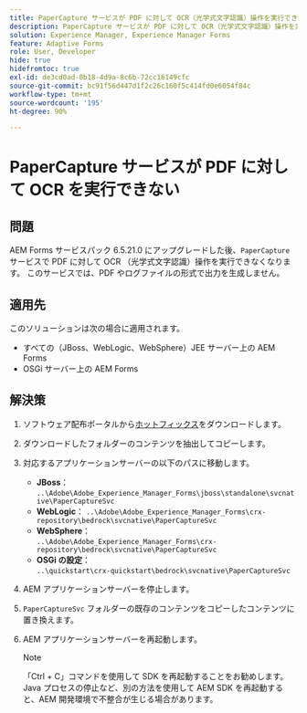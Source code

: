 ```yaml
---
title: PaperCapture サービスが PDF に対して OCR（光学式文字認識）操作を実行できない場合の問題を解決するトラブルシューティング記事。
description: PaperCapture サービスが PDF に対して OCR（光学式文字認識）操作を実行できない問題を解決する手順について説明します。
solution: Experience Manager, Experience Manager Forms
feature: Adaptive Forms
role: User, Developer
hide: true
hidefromtoc: true
exl-id: de3cd0ad-0b18-4d9a-8c6b-72cc16149cfc
source-git-commit: bc91f56d447d1f2c26c160f5c414fd0e6054f84c
workflow-type: tm+mt
source-wordcount: '195'
ht-degree: 90%

---
```


# PaperCapture サービスが PDF に対して OCR を実行できない

## 問題

AEM Forms サービスパック 6.5.21.0 にアップグレードした後、`PaperCapture` サービスで PDF に対して OCR （光学式文字認識）操作を実行できなくなります。 このサービスでは、PDF やログファイルの形式で出力を生成しません。

## 適用先

このソリューションは次の場合に適用されます。
* すべての（JBoss、WebLogic、WebSphere）JEE サーバー上の AEM Forms
* OSGi サーバー上の AEM Forms

## 解決策

1. ソフトウェア配布ポータルから[ホットフィックス](https://nam04.safelinks.protection.outlook.com/?url=https%3A%2F%2Fexperience.adobe.com%2F%23%2Fdownloads%2Fcontent%2Fsoftware-distribution%2Fen%2Faem.html%3Fpackage%3D%2Fcontent%2Fsoftware-distribution%2Fen%2Fdetails.html%2Fcontent%2Fdam%2Faem%2Fpublic%2Fadobe%2Fpackages%2Fcq650%2Fhotfix%2FPaperCaptureSvc.zip&amp;data=05%7C02%7Cruchitas%40adobe.com%7Cf50f80aab6994875271a08dc91f2f137%7Cfa7b1b5a7b34438794aed2c178decee1%7C0%7C0%7C638545719814675925%7CUnknown%7CTWFpbGZsb3d8eyJWIjoiMC4wLjAwMDAiLCJQIjoiV2luMzIiLCJBTiI6Ik1haWwiLCJXVCI6Mn0%3D%7C0%7C%7C%7C&amp;sdata=9pTrMfiMD%2B5kQezxsZwTdOmaaktxURR99d7f6wHr%2FWQ%3D&amp;reserved=0)をダウンロードします。
1. ダウンロードしたフォルダーのコンテンツを抽出してコピーします。
1. 対応するアプリケーションサーバーの以下のパスに移動します。
   * **JBoss**：
     `..\Adobe\Adobe_Experience_Manager_Forms\jboss\standalone\svcnative\PaperCaptureSvc`
   * **WebLogic**：
     `..\Adobe\Adobe_Experience_Manager_Forms\crx-repository\bedrock\svcnative\PaperCaptureSvc`
   * **WebSphere**：\
     `..\Adobe\Adobe_Experience_Manager_Forms\crx-repository\bedrock\svcnative\PaperCaptureSvc`
   * **OSGi の設定**：\
     `..\quickstart\crx-quickstart\bedrock\svcnative\PaperCaptureSvc`
1. AEM アプリケーションサーバーを停止します。
1. `PaperCaptureSvc` フォルダーの既存のコンテンツをコピーしたコンテンツに置き換えます。
1. AEM アプリケーションサーバーを再起動します。

   >[!NOTE]
   >
   > 「Ctrl + C」コマンドを使用して SDK を再起動することをお勧めします。Java プロセスの停止など、別の方法を使用して AEM SDK を再起動すると、AEM 開発環境で不整合が生じる場合があります。
